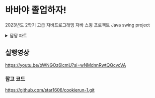# 바바야 졸업하자!

2023년도 2학기 고급 자바프로그래밍
자바 스윙 프로젝트
Java swing project 

<details>
<summary>담당 파트</summary>
<div markdown="1">

* 인트로, 스토리, 엔딩 패널 구현
* Main.java : 여러 패널 간의 전환을 통해 게임 메인 화면을 구현
* 게임 배경화면
* 게임 맵 구조 디자인
* 특별 스테이지 

</div>
</details>

## 실행영상

https://youtu.be/bWNGOz6lcmU?si=wNMdnnRwtQQcvcVA

### 참고 코드

https://github.com/star1606/cookierun-1.git
